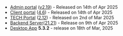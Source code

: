 * [Admin portal](/configs/release-notes/admin) ([v2.19](/configs/release-notes/admin/v2.19)) - Released on 14th of Apr 2025
* [Client portal](/configs/release-notes/portal) ([4.6](/configs/release-notes/portal/v4.6)) - Released on 14th of Apr 2025
* [TECH Portal](/configs/release-notes/tech) ([2.12](/configs/release-notes/tech/v2.12)) - Released on 2nd of Mar 2025
* [Backend Server](/configs/release-notes/server)([21.21](/configs/release-notes/server)) - Release on 9th of Apr 2025
* [Desktop App](/configs/release-notes/desktop) **5.3.2** - release on 18th of Mar, 2025
